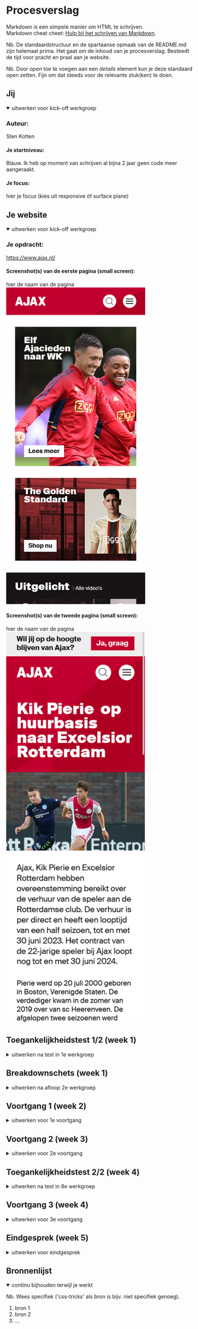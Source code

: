 # Procesverslag
Markdown is een simpele manier om HTML te schrijven.  
Markdown cheat cheet: [Hulp bij het schrijven van Markdown](https://github.com/adam-p/markdown-here/wiki/Markdown-Cheatsheet).

Nb. De standaardstructuur en de spartaanse opmaak van de README.md zijn helemaal prima. Het gaat om de inhoud van je procesverslag. Besteedt de tijd voor pracht en praal aan je website.

Nb. Door *open* toe te voegen aan een *details* element kun je deze standaard open zetten. Fijn om dat steeds voor de relevante stuk(ken) te doen.





## Jij

<details open>
  <summary>uitwerken voor kick-off werkgroep</summary>

  ### Auteur:
  Sten Kotten

  #### Je startniveau:
  Blauw. Ik heb op moment van schrijven al bijna 2 jaar geen code meer aangeraakt.

  #### Je focus:
  hier je focus (kies uit responsive óf surface plane)
 
</details>





## Je website

<details open>
  <summary>uitwerken voor kick-off werkgroep</summary>

  ### Je opdracht:
  https://www.ajax.nl/
  
  #### Screenshot(s) van de eerste pagina (small screen): 
  hier de naam van de pagina  
  <img src="readme-images/ajaxscherm1.png" width="375px" alt="Het homescherm van de Ajax website">

  #### Screenshot(s) van de tweede pagina (small screen):
  hier de naam van de pagina  
  <img src="readme-images/ajaxscherm2.png" width="375px" alt="Esports pagina">
 
</details>



## Toegankelijkheidstest 1/2 (week 1)

<details>
  <summary>uitwerken na test in 1e werkgroep</summary>

  ### Bevindingen
  Lijst met je bevindingen die in de test naar voren kwamen:

  #### Screenreader
  Hier korte omschrijving (met indien nodig afbeeldingen)
Er wordt verteld dat er een tag is, maar niet wat voor tag het is (wat er in staat)
Er zit een dood eind voor de footer.
Populaire items op de homepage hebben geen alt-text. Niet alles heeft een alt-text.
Elementen die er hetzelfde uitzien worden anders gecategoriseerd (link,kopjes), waardoor er een onlogische volgorde wordt nagelopen.
  
  Hier een omschrijving van hoe het opgelost kan worden (met indien nodig afbeeldingen)
Semantisch correcte code waardoor er een logische volgorde wordt nagelopen. 
Alt-teksten gebruiken.

  #### Muis en Toetsenbord 
 ##### Hier korte omschrijving (met indien nodig afbeeldingen)
Bij besturing met toetsenbord wordt de hoofdnavigatie overgeslagen. 
Bij gebruik van tab om te navigeren is het onduidelijk waar de gebruiker zich op de website bevindt. Op sommige onderdelen (zoals producten, is wel een blauwe outline.
Controls met de pijltjes op het toetsenbord werkt niet, alleen met tab.
Hovers op de buttons zijn wel aanwezig, maar er is te weinig contrast om het merkbaar te maken. (zwart → donkergrijs) 
Active onder menu bij section 3 is er wel, maar in de hoofdnavigatie niet.
  
 ##### Hier een omschrijving van hoe het opgelost kan worden (met indien nodig afbeeldingen)
Semantisch correcte code.
Hover met meer contrast.

  #### Motoriek (shocks, elastiekjes)
  ##### Hier korte omschrijving (met indien nodig afbeeldingen)
Elestiekjes: Bij het typen zorgt het voor problemen. Bij het bewegen van muis moet de gebruiker een grotere beweging maken. Verder ging navigeren nog goed, alleen iets langzamer dan normaal.
Spasmes: Typen is moeilijk, veel onbedoeld typen. Kan muis niet stil houden.
Concentratie: De focus van de gebruiker ligt vooral op de baloon. Ik vond het moeilijk om uberhaupt de website te navigeren, laat staan een taak voltooien.
  
  ##### Hier een omschrijving van hoe het opgelost kan worden (met indien nodig afbeeldingen)
Grote navigatie elementen.

  #### Visueel (brillen, contrast, kleurenblind, dark/light). 
  ##### Hier korte omschrijving (met indien nodig afbeeldingen)
Blur: Witte knop zonder border moeilijk te zien. Grote tekst is nog wel te lezen, maar kleine tekst niet.
Hemifield loss: Hoofd bewegen om hele scherm te zien. Meer afstand nemen om een grotere viewport te ervaren.
Staar: Het centrale zicht is erg slecht, daarom heen wel prima. 
Diabetic Eye Desease: Je ziet alleen een paar vlekken. Typen is moeilijk, omdat de gebruiker hun blik constant verplaatst. 
Low contrast: hovers niet meer te zien. Vooral bij witte knoppen, zwarte tekst.
Er is geen dark mode.
  
  ##### Hier een omschrijving van hoe het opgelost kan worden (met indien nodig afbeeldingen)
Dark mode toevoegen.
Opvallende knoppen.
</details>



## Breakdownschets (week 1)

<details>
  <summary>uitwerken na afloop 2e werkgroep</summary>

  ### de hele pagina: 
  <img src="readme-images/break1.jpg" width="375px" alt="breakdown van de hele pagina">

  ### dynamisch deel (bijv menu): 
  <img src="readme-images/break4.jpg" width="375px" alt="breakdown van een dynamisch deel">

  ### wellicht nog een dynamisch deel: 
  <img src="readme-images/break2.jpg" width="375px" alt="breakdown van nog een dynamisch deel">

  ### wellicht nog een dynamisch deel: 
  <img src="readme-images/break3.jpg" width="375px" alt="breakdown van nog een dynamisch deel">
</details>





## Voortgang 1 (week 2)

<details>
  <summary>uitwerken voor 1e voortgang</summary>

  ### Stand van zaken
  hier dit ging goed & dit was lastig (neem ook screenshots op van delen van je website en code)
  Ik ben nog steeds bezig met het html skelet.

  ### Agenda voor meeting
  samen met je groepje opstellen

  | student 1      | student 2          | student 3    | student 4        |
  | ---            | ---                | ---          | ---              |
  | dit bespreken  | en dit             | en ik dit    | en dan ik dat    |
  | en dat ook nog | dit als er tijd is | nog een punt | dit wil ik zeker |
  | ...            | ...                | ...          | ...              |


  ### Verslag van meeting
  hier na afloop snel de uitkomsten van de meeting vastleggen

  - punt 1
  - punt 2
  - nog een punt
  - ...

</details>





## Voortgang 2 (week 3)

<details>
  <summary>uitwerken voor 2e voortgang</summary>

  ### Stand van zaken
  hier dit ging goed & dit was lastig (neem ook screenshots op van delen van je website en code)


  ### Agenda voor meeting
  samen met je groepje opstellen

  | student 1      | student 2          | student 3    | student 4        |
  | ---            | ---                | ---          | ---              |
  | dit bespreken  | en dit             | en ik dit    | en dan ik dat    |
  | en dat ook nog | dit als er tijd is | nog een punt | dit wil ik zeker |
  | ...            | ...                | ...          | ...              |


  ### Verslag van meeting
  hier na afloop snel de uitkomsten van de meeting vastleggen

  - punt 1
  - punt 2
  - nog een punt
- ...

</details>





## Toegankelijkheidstest 2/2 (week 4)

<details>
  <summary>uitwerken na test in 8e werkgroep</summary>

  ### Bevindingen
  Lijst met je bevindingen die in de test naar voren kwamen (geef ook aan wat er verbeterd is):

  #### Screenreader
  Hier korte omschrijving (met indien nodig afbeeldingen)

  Hier een omschrijving van hoe het opgelost kan worden (met indien nodig afbeeldingen)


  #### Muis en Toetsenbord 
  Hier korte omschrijving (met indien nodig afbeeldingen)

  Hier een omschrijving van hoe het opgelost kan worden (met indien nodig afbeeldingen)


  #### Motoriek (shocks, elastiekjes)
  Hier korte omschrijving (met indien nodig afbeeldingen)

  Hier een omschrijving van hoe het opgelost kan worden (met indien nodig afbeeldingen)


  #### Visueel (brillen, contrast, kleurenblind, dark/light). 
  Hier korte omschrijving (met indien nodig afbeeldingen)

  Hier een omschrijving van hoe het opgelost kan worden (met indien nodig afbeeldingen)

</details>





## Voortgang 3 (week 4)

<details>
  <summary>uitwerken voor 3e voortgang</summary>

  ### Stand van zaken
  hier dit ging goed & dit was lastig (neem ook screenshots op van delen van je website en code)


  ### Agenda voor meeting
  samen met je groepje opstellen

  | student 1      | student 2          | student 3    | student 4        |
  | ---            | ---                | ---          | ---              |
  | dit bespreken  | en dit             | en ik dit    | en dan ik dat    |
  | en dat ook nog | dit als er tijd is | nog een punt | dit wil ik zeker |
  | ...            | ...                | ...          | ...              |


  ### Verslag van meeting
  hier na afloop snel de uitkomsten van de meeting vastleggen

  - punt 1
  - punt 2
  - nog een punt
  - ...

</details>





## Eindgesprek (week 5)

<details>
  <summary>uitwerken voor eindgesprek</summary>

  ### Je uitkomst - karakteristiek screenshots:
  <img src="readme-images/dummy-plaatje.jpg" width="375px" alt="uitomst opdracht 1">


  ### Dit ging goed/Heb ik geleerd: 
  Korte omschrijving met plaatjes

  <img src="readme-images/dummy-plaatje.jpg" width="375px" alt="top">


  ### Dit was lastig/Is niet gelukt:
  Korte omschrijving met plaatjes

  <img src="readme-images/dummy-plaatje.jpg" width="375px" alt="bummer">
</details>





## Bronnenlijst

<details open>
  <summary>continu bijhouden terwijl je werkt</summary>

  Nb. Wees specifiek ('css-tricks' als bron is bijv. niet specifiek genoeg).

  1. bron 1
  2. bron 2
  3. ...

</details>
